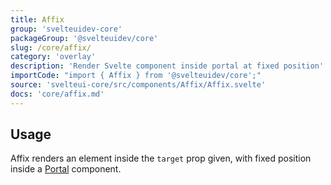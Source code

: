 ```yaml
---
title: Affix
group: 'svelteuidev-core'
packageGroup: '@svelteuidev/core'
slug: /core/affix/
category: 'overlay'
description: 'Render Svelte component inside portal at fixed position'
importCode: "import { Affix } from '@svelteuidev/core';"
source: 'svelteui-core/src/components/Affix/Affix.svelte'
docs: 'core/affix.md'
---
```


<script>
    import { Demo, AffixDemos } from '@svelteuidev/demos';
</script>

## Usage

Affix renders an element inside the `target` prop given, with fixed position inside a [Portal](core/portal) component.

<Demo demo={AffixDemos.usage} />
